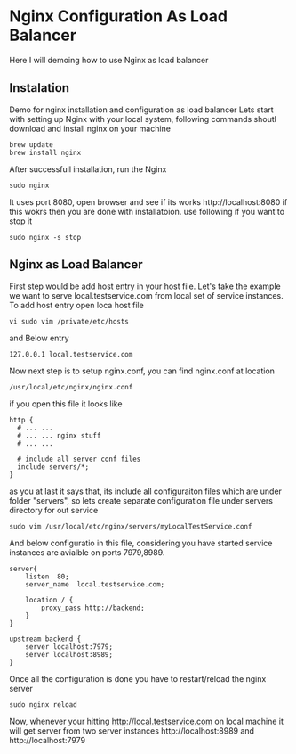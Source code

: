 # Nginx Configuration As Load Balancer
Here I will demoing how to use Nginx as load balancer 
## Instalation
Demo for nginx installation and configuration as load balancer
Lets start with setting up Nginx with your local system, following commands shoutl download and install nginx on your machine
```
brew update
brew install nginx
```
After successfull installation, run the Nginx
```
sudo nginx
```
It uses port 8080, open browser and see if its works http://localhost:8080 if this wokrs then you are done with installatoion.
use following if you want to stop it
```
sudo nginx -s stop
```
## Nginx as Load Balancer
First step would be add host entry in your host file. Let's take the example we want to serve local.testservice.com from local set of service instances. To add host entry open loca host file 
```
vi sudo vim /private/etc/hosts
```
and Below entry
```
127.0.0.1 local.testservice.com
```
Now next step is to setup nginx.conf, you can find nginx.conf at location 
```
/usr/local/etc/nginx/nginx.conf
```
if you open this file it looks like 
```
http {
  # ... ...
  # ... ... nginx stuff
  # ... ...
  
  # include all server conf files
  include servers/*;
}
```
as you at last it says that, its include all configuraiton files which are under folder "servers", so lets create separate configuration file under servers directory for out service
```
sudo vim /usr/local/etc/nginx/servers/myLocalTestService.conf
```
And below configuratio in this file, considering you have started service instances are avialble on ports 7979,8989. 
```
server{
	listen	80;
	server_name  local.testservice.com;

	location / {
		proxy_pass http://backend;
	}
}

upstream backend {
    server localhost:7979;
    server localhost:8989;
}
```
Once all the configuration is done you have to restart/reload the nginx server
```
sudo nginx reload
```
Now, whenever your hitting http://local.testservice.com on local machine it will get server from two server instances http://localhost:8989 and http://localhost:7979
